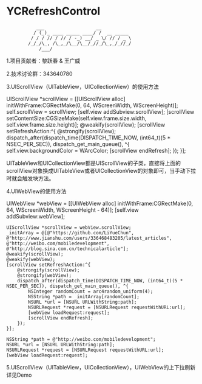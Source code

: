 # YCRefreshControl
			   ___                   __
			  / (_)_ ____ _____ ____/ /  __ _____
			 / / / // / // / -_) __/ _ \/ // / _ \
			/_/_/\_, /\_,_/\__/\__/_//_/\_,_/_//_/
			    /___/

1.项目贡献者：黎跃春 & 王广威

2.技术讨论群：343640780

3.UIScrollView（UITableView，UICollectionView）的使用方法

UIScrollView *scrollView = [[UIScrollView alloc] initWithFrame:CGRectMake(0, 64, WScreenWidth, WScreenHeight)];
    self.scrollView = scrollView;
	[self.view addSubview:scrollView];
	[scrollView setContentSize:CGSizeMake(self.view.frame.size.width, self.view.frame.size.height)];
	@weakify(scrollView);
	[scrollView setRefreshAction:^{
		@strongify(scrollView);
		dispatch_after(dispatch_time(DISPATCH_TIME_NOW, (int64_t)(5 * NSEC_PER_SEC)), dispatch_get_main_queue(), ^{
			self.view.backgroundColor = WArcColor;
			[scrollView endRefresh];
		});
	}];

UITableView和UICollectionView都是UIScrollView的子类，直接将上面的scrollView对象换成UITableView或者UICollectionView的对象即可，当手动下拉时就会触发块方法。


4.UIWebView的使用方法


UIWebView *webView = [[UIWebView alloc] initWithFrame:CGRectMake(0, 64, WScreenWidth, WScreenHeight - 64)];
    [self.view addSubview:webView];
    
    UIScrollView *scrollView = webView.scrollView;
    _initArray = @[@"https://github.com/LiYueChun", @"http://www.jianshu.com/users/336468483205/latest_articles", @"http://weibo.com/mobiledevelopment", @"http://blog.sina.com.cn/technicalarticle"];
    @weakify(scrollView);
    @weakify(webView);
    [scrollView setRefreshAction:^{
        @strongify(scrollView);
        @strongify(webView);
        dispatch_after(dispatch_time(DISPATCH_TIME_NOW, (int64_t)(5 * NSEC_PER_SEC)), dispatch_get_main_queue(), ^{
            NSInteger randomCount = arc4random_uniform(4);
            NSString *path = _initArray[randomCount];
            NSURL *url = [NSURL URLWithString:path];
            NSURLRequest *request = [NSURLRequest requestWithURL:url];
            [webView loadRequest:request];
            [scrollView endRefresh];
        });
    }];

    NSString *path = @"http://weibo.com/mobiledevelopment";
    NSURL *url = [NSURL URLWithString:path];
    NSURLRequest *request = [NSURLRequest requestWithURL:url];
    [webView loadRequest:request];


5.UIScrollView（UITableView，UICollectionView），UIWebView的上下拉刷新详见Demo




